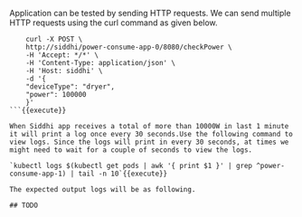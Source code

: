 Application can be tested by sending HTTP requests. We can send multiple HTTP requests using the curl command as given below.

```
    curl -X POST \
    http://siddhi/power-consume-app-0/8080/checkPower \
    -H 'Accept: */*' \
    -H 'Content-Type: application/json' \
    -H 'Host: siddhi' \
    -d '{
    "deviceType": "dryer",
    "power": 100000
    }'
```{{execute}}

When Siddhi app receives a total of more than 10000W in last 1 minute it will print a log once every 30 seconds.Use the following command to view logs. Since the logs will print in every 30 seconds, at times we might need to wait for a couple of seconds to view the logs.

`kubectl logs $(kubectl get pods | awk '{ print $1 }' | grep ^power-consume-app-1) | tail -n 10`{{execute}}

The expected output logs will be as following.

## TODO 
